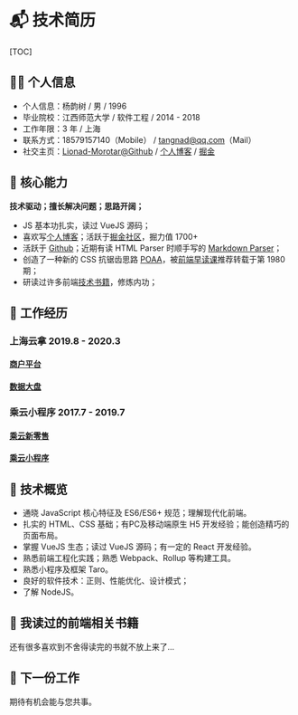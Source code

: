 # 📬 技术简历

<style>
    body.h1_content_技术简历 #valine-vuepress-comment {
        display: none;
    }
</style>

[TOC]

## 👨‍🚀 个人信息

* 个人信息：杨韵树 / 男 / 1996
* 毕业院校：江西师范大学 / 软件工程 / 2014 - 2018
* 工作年限：3 年 / 上海
* 联系方式：18579157140（Mobile） / tangnad@qq.com（Mail）
* 社交主页：[Lionad-Morotar@Github](https://github.com/Lionad-Morotar) / [个人博客](www.lionad.art) / [掘金](https://juejin.im/user/289926800227694)

## 💖 核心能力

**技术驱动；擅长解决问题；思路开阔；**

* JS 基本功扎实，读过 VueJS 源码；
* 喜欢写[个人博客](www.lionad.art)；活跃于[掘金社区](https://juejin.im/user/289926800227694)，掘力值 1700+
* 活跃于 [Github](https://github.com/Lionad-Morotar)；近期有读 HTML Parser 时顺手写的 [Markdown Parser](https://github.com/Lionad-Morotar/read-source-code/tree/master/module/markdown-parser)；
* 创造了一种新的 CSS 抗锯齿思路 [POAA](https://juejin.im/post/6844904180776173581)，被[前端早读课](https://mp.weixin.qq.com/profile?src=3&timestamp=1596562383&ver=1&signature=07VDeMiUAG0av39cka13COjcq44y7n*Dm-SQWhg5*7EXWFNrljOrwLHppSHEyIt79pg3qdfkzbf7IcjfnYQi1A==)推荐转载于第 1980 期；
* 研读过许多前端[技术书籍](https://book.douban.com/people/lionad/collect)，修炼内功；

## 🛫 工作经历

### 上海云拿 2019.8 - 2020.3

#### [商户平台](/hire-me/resume-prepare/commercial-platform.html)

#### [数据大盘](/hire-me/resume-prepare/shop-data.html)

### 乘云小程序 2017.7 - 2019.7

#### [乘云新零售](/hire-me/resume-prepare/retail.html)

#### [乘云小程序](/hire-me/resume-prepare/takecloud.html)

## 🔨 技术概览

* 通晓 JavaScript 核心特征及 ES6/ES6+ 规范；理解现代化前端。
* 扎实的 HTML、CSS 基础；有PC及移动端原生 H5 开发经验；能创造精巧的页面布局。
* 掌握 VueJS 生态；读过 VueJS 源码；有一定的 React 开发经验。
* 熟悉前端工程化实践；熟悉 Webpack、Rollup 等构建工具。
* 熟悉小程序及框架 Taro。
* 良好的软件技术：正则、性能优化、设计模式；
* 了解 NodeJS。

## 📕 我读过的前端相关书籍

<Commend
    type="title"
    src="https://mgear-image.oss-cn-shanghai.aliyuncs.com/image/books/20200805015516.png"
    :callouts="[
        '《Webpack 实战：入门、进阶与调优》',
        '居玉皓 著 / 机械工业出版社 / 2019-6',
        'https://book.douban.com/subject/34430881/'
    ]"
/>

<Commend
    type="title"
    src="https://mgear-image.oss-cn-shanghai.aliyuncs.com/image/books/20200805182455.png"
    :callouts="[
        '《JavaScript 之美》',
        'Anton Kovalyov / 杜春晓/司伟伟 / 中国电力出版社 / 2017-12-1',
        'https://book.douban.com/subject/28524769/'
    ]"
/>

<Commend
    type="title"
    src="https://mgear-image.oss-cn-shanghai.aliyuncs.com/image/books/20200805182755.png"
    :callouts="[
        '《大教堂与集市》',
        'Eric S·Raymond / 卫剑钒 / 中国电力出版社 / 2014-5',
        'https://book.douban.com/subject/25881855/'
    ]"
/>

<Commend
    type="title"
    src="https://mgear-image.oss-cn-shanghai.aliyuncs.com/image/books/20200805182951.png"
    :callouts="[
        '《计算机科学精粹》',
        '沃德斯顿·费雷拉·菲尔多 / 蒋楠 / 人民邮电出版社 / 2019-1',
        'https://book.douban.com/subject/30382590/'
    ]"
/>

<Commend
    type="title"
    src="https://mgear-image.oss-cn-shanghai.aliyuncs.com/image/books/20200805183056.png"
    :callouts="[
        '《SEO 实战宝典》',
        '丁士锋 / 人民邮电出版社 / 2015-4-1',
        'https://book.douban.com/subject/26676942/'
    ]"
/>

<Commend
    type="title"
    caption="《我写我型》"
/>

<Commend
    type="title"
    caption="《艺术·设计的色彩构成》"
/>

<Commend
    type="title"
    caption="《艺术·设计的平面构成》"
/>

<Commend
    type="title"
    caption="《排版技术》"
/>

<Commend
    type="title"
    caption="《治字百方》"
/>

<Commend
    type="title"
    caption="《超越平凡的平面设计》"
/>

<Commend
    type="title"
    caption="《CSS 设计彻底研究》"
/>

<Commend
    type="title"
    src="https://mgear-image.oss-cn-shanghai.aliyuncs.com/image/books/20200805183510.png"
    :callouts="[
        '《JavaScript 忍者秘籍》',
        'John Resig/Bear Bibeault / 徐涛 / 人民邮电出版社 / 2015-10',
        'https://book.douban.com/subject/26638316/'
    ]"
/>

<Commend
    type="title"
    src="https://mgear-image.oss-cn-shanghai.aliyuncs.com/image/books/20200805183627.png"
    :callouts="[
        '《JavaScript 语言精粹》',
        'Douglas Crockford / 赵泽欣/鄢学鹍 / 电子工业出版社 / 2009-4',
        'https://book.douban.com/subject/3590768/'
    ]"
/>

<Commend
    type="title"
    src="https://mgear-image.oss-cn-shanghai.aliyuncs.com/image/books/20200805183735.png"
    :callouts="[
        '《前端工程化：体系设计与实践》',
        '周俊鹏 / 电子工业出版社 / 2018-1',
        'https://book.douban.com/subject/27605366/'
    ]"
/>

<Commend
    type="title"
    src="https://mgear-image.oss-cn-shanghai.aliyuncs.com/image/books/20200805183829.png"
    :callouts="[
        '《JavaScript 面向对象精要》',
        '尼古拉斯·泽卡斯 / 胡世杰 / 人民邮电出版社 / 2015-4',
        'https://book.douban.com/subject/26352658/'
    ]"
/>

<Commend
    type="title"
    src="https://mgear-image.oss-cn-shanghai.aliyuncs.com/image/books/20200805183921.png"
    :callouts="[
        '《JavaScript 启示录》',
        'Cody Lindley / 徐涛 / 人民邮电出版社 / 2014-3-1',
        'https://book.douban.com/subject/25837367/'
    ]"
/>

<Commend
    type="title"
    src="https://mgear-image.oss-cn-shanghai.aliyuncs.com/image/books/20200805184009.png"
    :callouts="[
        '《编写可维护的 JavaScript》',
        '扎卡斯 / 李晶/郭凯/张散集 / 人民邮电出版社 / 2013-4',
        'https://book.douban.com/subject/21792530/'
    ]"
/>

<Commend
    type="title"
    src="https://mgear-image.oss-cn-shanghai.aliyuncs.com/image/books/20200805184114.png"
    :callouts="[
        '《你不知道的JavaScript（上卷）》',
        'Kyle Simpson / 赵望野/梁杰 / 人民邮电出版社 / 2015-4',
        'https://book.douban.com/subject/26351021/'
    ]"
/>

<Commend
    type="title"
    src="https://mgear-image.oss-cn-shanghai.aliyuncs.com/image/books/黑客与画家.jpg"
    :callouts="[
        '《黑客与画家》',
        '做一个异端是有回报的，不仅是在科学领域，在任何有竞争的地方，只要你能看到别人看不到或不敢看的东西，你就有很大的优势。',
    ]"
/>

还有很多喜欢到不舍得读完的书就不放上来了...

## 🛫 下一份工作

期待有机会能与您共事。
